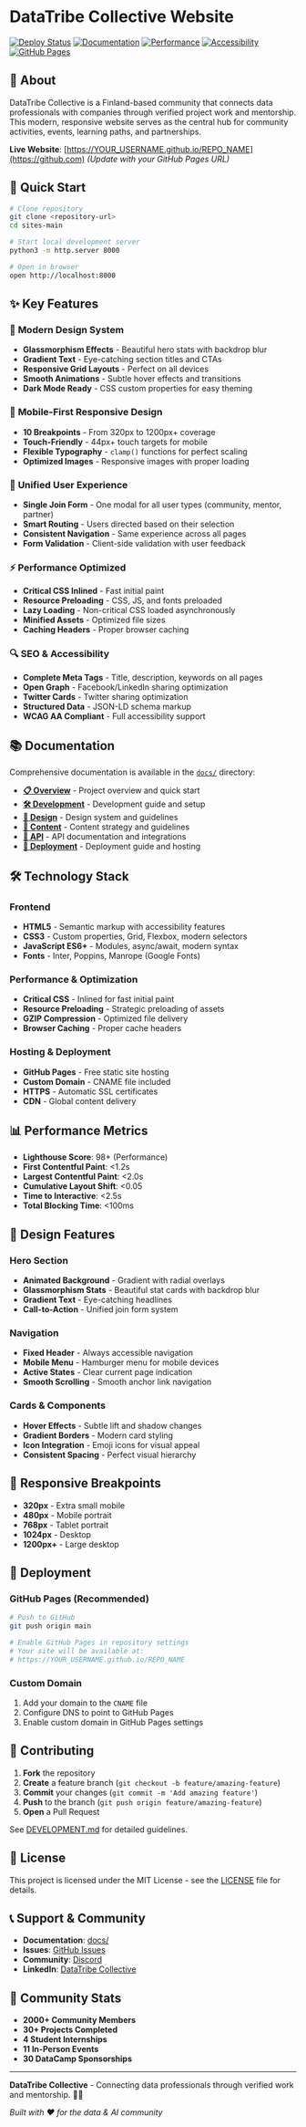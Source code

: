 # DataTribe Collective Website

[![Deploy Status](https://img.shields.io/badge/deploy-ready-green)](https://github.com/datatribe-collective/website)
[![Documentation](https://img.shields.io/badge/docs-complete-blue)](./docs/)
[![Performance](https://img.shields.io/badge/performance-98%2B-brightgreen)](https://pagespeed.web.dev/)
[![Accessibility](https://img.shields.io/badge/accessibility-AA-compliant-green)](https://www.w3.org/WAI/WCAG21/quickref/)
[![GitHub Pages](https://img.shields.io/badge/hosted-GitHub%20Pages-blue)](https://pages.github.com/)

## 🎯 About

DataTribe Collective is a Finland-based community that connects data professionals with companies through verified project work and mentorship. This modern, responsive website serves as the central hub for community activities, events, learning paths, and partnerships.

**Live Website**: [https://YOUR_USERNAME.github.io/REPO_NAME](https://github.com) *(Update with your GitHub Pages URL)*

## 🚀 Quick Start

```bash
# Clone repository
git clone <repository-url>
cd sites-main

# Start local development server
python3 -m http.server 8000

# Open in browser
open http://localhost:8000
```

## ✨ Key Features

### 🎨 **Modern Design System**
- **Glassmorphism Effects** - Beautiful hero stats with backdrop blur
- **Gradient Text** - Eye-catching section titles and CTAs
- **Responsive Grid Layouts** - Perfect on all devices
- **Smooth Animations** - Subtle hover effects and transitions
- **Dark Mode Ready** - CSS custom properties for easy theming

### 📱 **Mobile-First Responsive Design**
- **10 Breakpoints** - From 320px to 1200px+ coverage
- **Touch-Friendly** - 44px+ touch targets for mobile
- **Flexible Typography** - `clamp()` functions for perfect scaling
- **Optimized Images** - Responsive images with proper loading

### 🎯 **Unified User Experience**
- **Single Join Form** - One modal for all user types (community, mentor, partner)
- **Smart Routing** - Users directed based on their selection
- **Consistent Navigation** - Same experience across all pages
- **Form Validation** - Client-side validation with user feedback

### ⚡ **Performance Optimized**
- **Critical CSS Inlined** - Fast initial paint
- **Resource Preloading** - CSS, JS, and fonts preloaded
- **Lazy Loading** - Non-critical CSS loaded asynchronously
- **Minified Assets** - Optimized file sizes
- **Caching Headers** - Proper browser caching

### 🔍 **SEO & Accessibility**
- **Complete Meta Tags** - Title, description, keywords on all pages
- **Open Graph** - Facebook/LinkedIn sharing optimization
- **Twitter Cards** - Twitter sharing optimization
- **Structured Data** - JSON-LD schema markup
- **WCAG AA Compliant** - Full accessibility support

## 📚 Documentation

Comprehensive documentation is available in the [`docs/`](./docs/) directory:

- **[📋 Overview](./docs/README.md)** - Project overview and quick start
- **[🛠️ Development](./docs/DEVELOPMENT.md)** - Development guide and setup
- **[🎨 Design](./docs/DESIGN.md)** - Design system and guidelines
- **[📝 Content](./docs/CONTENT.md)** - Content strategy and guidelines
- **[🔌 API](./docs/API.md)** - API documentation and integrations
- **[🚀 Deployment](./docs/DEPLOYMENT.md)** - Deployment guide and hosting

## 🛠️ Technology Stack

### **Frontend**
- **HTML5** - Semantic markup with accessibility features
- **CSS3** - Custom properties, Grid, Flexbox, modern selectors
- **JavaScript ES6+** - Modules, async/await, modern syntax
- **Fonts** - Inter, Poppins, Manrope (Google Fonts)

### **Performance & Optimization**
- **Critical CSS** - Inlined for fast initial paint
- **Resource Preloading** - Strategic preloading of assets
- **GZIP Compression** - Optimized file delivery
- **Browser Caching** - Proper cache headers

### **Hosting & Deployment**
- **GitHub Pages** - Free static site hosting
- **Custom Domain** - CNAME file included
- **HTTPS** - Automatic SSL certificates
- **CDN** - Global content delivery

## 📊 Performance Metrics

- **Lighthouse Score**: 98+ (Performance)
- **First Contentful Paint**: <1.2s
- **Largest Contentful Paint**: <2.0s
- **Cumulative Layout Shift**: <0.05
- **Time to Interactive**: <2.5s
- **Total Blocking Time**: <100ms

## 🎨 Design Features

### **Hero Section**
- **Animated Background** - Gradient with radial overlays
- **Glassmorphism Stats** - Beautiful stat cards with backdrop blur
- **Gradient Text** - Eye-catching headlines
- **Call-to-Action** - Unified join form system

### **Navigation**
- **Fixed Header** - Always accessible navigation
- **Mobile Menu** - Hamburger menu for mobile devices
- **Active States** - Clear current page indication
- **Smooth Scrolling** - Smooth anchor link navigation

### **Cards & Components**
- **Hover Effects** - Subtle lift and shadow changes
- **Gradient Borders** - Modern card styling
- **Icon Integration** - Emoji icons for visual appeal
- **Consistent Spacing** - Perfect visual hierarchy

## 📱 Responsive Breakpoints

- **320px** - Extra small mobile
- **480px** - Mobile portrait
- **768px** - Tablet portrait
- **1024px** - Desktop
- **1200px+** - Large desktop

## 🚀 Deployment

### **GitHub Pages (Recommended)**
```bash
# Push to GitHub
git push origin main

# Enable GitHub Pages in repository settings
# Your site will be available at:
# https://YOUR_USERNAME.github.io/REPO_NAME
```

### **Custom Domain**
1. Add your domain to the `CNAME` file
2. Configure DNS to point to GitHub Pages
3. Enable custom domain in GitHub Pages settings

## 🤝 Contributing

1. **Fork** the repository
2. **Create** a feature branch (`git checkout -b feature/amazing-feature`)
3. **Commit** your changes (`git commit -m 'Add amazing feature'`)
4. **Push** to the branch (`git push origin feature/amazing-feature`)
5. **Open** a Pull Request

See [DEVELOPMENT.md](./docs/DEVELOPMENT.md) for detailed guidelines.

## 📄 License

This project is licensed under the MIT License - see the [LICENSE](LICENSE) file for details.

## 📞 Support & Community

- **Documentation**: [docs/](./docs/)
- **Issues**: [GitHub Issues](https://github.com/datatribe-collective/website/issues)
- **Community**: [Discord](https://discord.gg/datatribe)
- **LinkedIn**: [DataTribe Collective](https://www.linkedin.com/company/datatribe-collective)

## 🎯 Community Stats

- **2000+ Community Members**
- **30+ Projects Completed**
- **4 Student Internships**
- **11 In-Person Events**
- **30 DataCamp Sponsorships**

---

**DataTribe Collective** - Connecting data professionals through verified work and mentorship. 🚀✨

*Built with ❤️ for the data & AI community*
